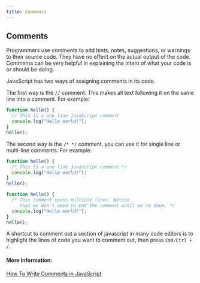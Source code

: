 ```yaml
---
title: Comments
---
```

## Comments

Programmers use comments to add hints, notes, suggestions, or warnings to their source code. They have no effect on the actual output of the code. Comments can be very helpful in explaining the intent of what your code is or should be doing.

JavaScript has two ways of assigning comments in its code.

The first way is the `//` comment. This makes all text following it on the same line into a comment. For example:
```javascript
function hello() {
  // This is a one line JavaScript comment
  console.log("Hello world!");
}
hello();
```

The second way is the `/* */` comment, you can use it for single line or multi-line comments. For example:
```javascript
function hello() {
  /* This is a one line JavaScript comment */
  console.log("Hello world!");
}
hello();
```
```javascript
function hello() {
  /* This comment spans multiple lines. Notice
     that we don't need to end the comment until we're done. */
  console.log("Hello world!");
}
hello();
```
A shortcut to comment out a section of javascript in many code editors is to highlight the lines of code you want to comment out, then press `Cmd/Ctrl + /`.

#### More Information:
<a href='https://www.digitalocean.com/community/tutorials/how-to-write-comments-in-javascript' target='_blank' rel='nofollow'>How To Write Comments in JavaScript</a>

